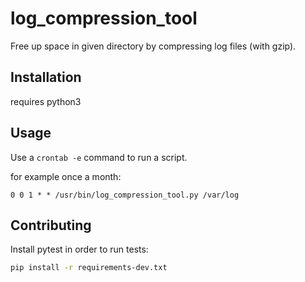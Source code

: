 # log_compression_tool

Free up space in given directory by compressing log files (with gzip).

## Installation

requires python3

## Usage

Use a `crontab -e` command to run a script.

for example once a month:

```
0 0 1 * * /usr/bin/log_compression_tool.py /var/log
```

## Contributing

Install pytest in order to run tests:

```bash
pip install -r requirements-dev.txt
```
